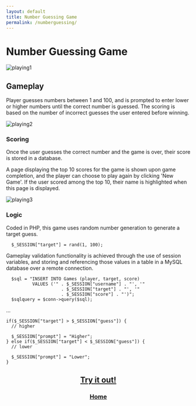 ```yaml
---
layout: default
title: Number Guessing Game
permalink: /numberguessing/
---
```


# Number Guessing Game

![playing1](https://user-images.githubusercontent.com/55026784/163063342-cb4f429f-1daf-4e08-b3aa-20d47fa20c68.png)

## Gameplay

Player guesses numbers between 1 and 100, and is prompted to enter lower or higher numbers until the correct number is guessed. The scoring is based on the number of incorrect guesses the user entered before winning.

![playing2](https://user-images.githubusercontent.com/55026784/163062579-dd128970-0da2-4f7a-a3dc-015f727900b8.png)

### Scoring

Once the user guesses the correct number and the game is over, their score is stored in a database. 

A page displaying the top 10 scores for the game is shown upon game completion, and the player can choose to play again by clicking 'New Game'. If the user scored among the top 10, their name is highlighted when this page is displayed.

![playing3](https://user-images.githubusercontent.com/55026784/163063804-595246bc-bf06-43c0-b44c-1995b0102d2d.png)

### Logic

Coded in PHP, this game uses random number generation to generate a target guess.

`  $_SESSION["target"] = rand(1, 100);`

Gameplay validation functionality is achieved through the use of session variables, and storing and referencing those values in a table in a MySQL database over a remote connection.
```
  $sql = "INSERT INTO Games (player, target, score) 
          VALUES ('" . $_SESSION["username"] . "', '" 
                     . $_SESSION["target"] . "', '" 
                     . $_SESSION["score"] . "')";
  $sqlquery = $conn->query($sql);
```
...
```
if($_SESSION["target"] > $_SESSION["guess"]) {
  // higher

  $_SESSION["prompt"] = "Higher";
} else if($_SESSION["target"] < $_SESSION["guess"]) {
  // lower

  $_SESSION["prompt"] = "Lower";
}
```
<h2 align="center">
  <a href="https://jaywatersspr22.epizy.com/">Try it out!</a>
</h2>

<h3 align="center">
    <a href="https://jayprestonwaters.github.io/">Home</a>
</h3>
